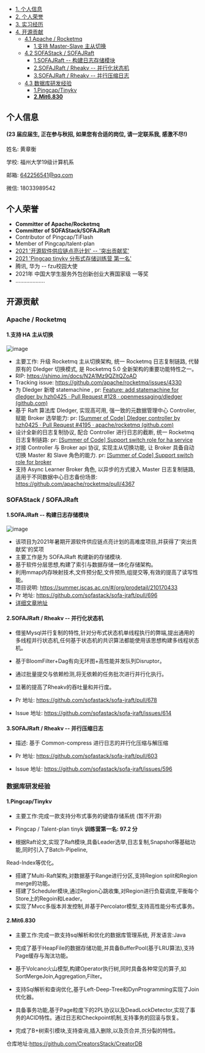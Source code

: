 

- [1. 个人信息](#个人信息)
- [2. 个人荣誉](#个人荣誉)
- [3. 实习经历](#实习经历)
- [4. 开源贡献](#开源贡献)
  - [4.1 Apache / Rocketmq](#apache--rocketmq)
    - [1.支持 Master-Slave 主从切换](#1支持-ha-主从切换)
  - [4.2 SOFAStack / SOFAJRaft](#sofastack--sofajraft)
    - [1.SOFAJRaft   -- 构建日志存储模块](#1sofajraft------构建日志存储模块)
    - [2.SOFAJRaft / Rheakv    -- 并行化状态机](#2sofajraft--rheakv-------并行化状态机)
    - [3.SOFAJRaft / Rheakv   -- 并行压缩日志](#3sofajraft--rheakv------并行压缩日志)
  - [4.3 数据库研发经验](#数据库研发经验)
    - [1.Pingcap/Tinykv](#1pingcaptinykv)
    - [**2.Mit6.830**](#2mit6830)

## 个人信息

#### (23 届应届生, 正在参与秋招, 如果您有合适的岗位, 请一定联系我, 感激不尽!)

姓名: 黄章衡

学校: 福州大学19级计算机系

邮箱: 642256541@qq.com

微信: 18033989542 



## 个人荣誉

- **Committer of Apache/Rocketmq**
- **Committer of SOFAStack/SOFAJRaft**
- Contributor of Pingcap/TiFlash
- Member of Pingcap/talent-plan
- [2021 '开源软件供应链点亮计划' -- '突出贡献奖'](https://summer.iscas.ac.cn/#/fintermdata)
- [2021 'Pingcap tinykv 分布式存储训练营 第一名'](https://asktug.com/t/topic/393068)
- 腾讯, 华为 -- fzu校园大使
- 2021年 中国大学生服务外包创新创业大赛国家级 一等奖
- ...................



## 开源贡献

### Apache / Rocketmq

#### 1.支持 HA 主从切换

![image](https://user-images.githubusercontent.com/58988019/167562365-a083f415-1701-425f-92cc-eb72eb2b3f0c.png)

- 主要工作: 升级 Rocketmq 主从切换架构, 统一 Rocketmq 日志复制链路, 代替原有的 Dledger 切换模式, 是 Rocketmq 5.0 全新架构的重要功能特性之一。
- RIP: https://shimo.im/docs/N2A1Mz9QZltQZoAD
- Tracking issue: https://github.com/apache/rocketmq/issues/4330
- 为 Dledger 新增 statemachine , pr: [Feature: add statemachine for dledger by hzh0425 · Pull Request #128 · openmessaging/dledger (github.com)](https://github.com/openmessaging/dledger/pull/128)
- 基于 Raft 算法库 Dledger, 实现高可用, 强一致的元数据管理中心 Controller, 赋能 Broker 选举能力: pr: [[Summer of Code\] Dledger controller by hzh0425 · Pull Request #4195 · apache/rocketmq (github.com)](https://github.com/apache/rocketmq/pull/4195)
- 设计全新的日志复制协议, 配合 Controller 进行日志的截断, 统一 Rocketmq 日志复制链路: pr: [[Summer of Code] Support switch role for ha service ](https://github.com/apache/rocketmq/pull/4236) 
- 对接 Controller 与 Broker api 协议, 实现主从切换功能, 让 Broker 具备自动切换 Master 和 Slave 角色的能力. pr: [[Summer of Code] Support switch role for broker](https://github.com/apache/rocketmq/pull/4272)
- 支持 Async Learner Broker 角色, 以异步的方式接入 Master 日志复制链路, 适用于不同数据中心日志备份场景: https://github.com/apache/rocketmq/pull/4367


### SOFAStack / SOFAJRaft 

#### 1.SOFAJRaft   -- 构建日志存储模块

![image](https://user-images.githubusercontent.com/58988019/167566312-ffff79b7-79f5-4d54-bc5e-ce59bea15da2.png)

- 该项目为2021年暑期开源软件供应链点亮计划的高难度项目,并获得了'突出贡献奖'的奖项
- 主要工作是为 SOFAJRaft 构建新的存储模块.
- 基于软件分层思想,构建了索引与数据存储一体化存储架构。
- 利用mmap内存映射技术,文件预分配,文件预热,组提交等,有效的提高了读写性能。
- 项目说明: https://summer.iscas.ac.cn/#/org/prodetail/210170433
- Pr 地址: https://github.com/sofastack/sofa-jraft/pull/696
- [详细文章地址](https://mp.weixin.qq.com/s?__biz=MzUzMzU5Mjc1Nw==&mid=2247497065&idx=1&sn=41cc54dbca1f9bb1d2e50dbd181f062d&chksm=faa31ab3cdd493a52bac26736b2d66c9fcda77c6591048ae758f9663ded0a1a068947a8488ab&mpshare=1&scene=23&srcid=1026H0gUsE1GGJq3hgzmKpGe&sharer_sharetime=1635251084804&sharer_shareid=4685e37971dd76c96606e8a800ad9755#rd)



#### 2.SOFAJRaft / Rheakv    -- 并行化状态机

- 借鉴Mysql并行复制的特性,针对分布式状态机单线程执行的弊端,提出通用的多线程并行状态机,任何基于状态机的共识算法都能使用该思想构建多线程状态机。

- 基于BloomFilter+Dag有向无环图+高性能并发队列Disruptor。

- 通过批量提交与依赖检测,将无依赖的任务批次进行并行化执行。

- 显著的提高了Rheakv的吞吐量和并行度。

- Pr 地址: https://github.com/sofastack/sofa-jraft/pull/678
- Issue 地址:  https://github.com/sofastack/sofa-jraft/issues/614



#### 3.SOFAJRaft / Rheakv   -- 并行压缩日志

- 描述: 基于 Common-compress 进行日志的并行化压缩与解压缩  

- Pr 地址: https://github.com/sofastack/sofa-jraft/pull/603
- Issue 地址: https://github.com/sofastack/sofa-jraft/issues/596





### 数据库研发经验

#### 1.Pingcap/Tinykv 

- 主要工作:完成一款支持分布式事务的键值存储系统  (暂不开源)

- Pingcap / Talent-plan tinyk **训练营第一名: 97.2 分**

- 根据Raft论文,实现了Raft模块,具备Leader选举,日志复制,Snapshot等基础功能,同时引入了Batch-Pipeline,

Read-Index等优化。

- 搭建了Multi-Raft架构,对数据基于Range进行分区,支持Region split和Region merge的功能。
- 搭建了Scheduler模块,通过Region心跳收集,对Region进行负载调度,平衡每个Store上的Regoin和Leader。
- 实现了Mvcc多版本并发控制,并基于Percolator模型,支持高性能分布式事务。



#### **2.Mit6.830** 

- 主要工作:完成一款支持sql解析和优化的数据库管理系统, 开发语言:Java

- 完成了基于HeapFile的数据存储功能,并具备BufferPool(基于LRU算法),支持Page缓存与淘汰功能。

- 基于Volcano火山模型,构建Operator执行树,同时具备各种常见的算子,如SortMergeJoin,Aggregation,Filter。

- 支持Sql解析和查询优化,基于Left-Deep-Tree和DynProgramming实现了Join优化器。

- 具备事务功能,基于Page粒度下的2PL协议以及DeadLockDetector,实现了事务的ACID特性。通过日志和Checkpoint机制,支持事务的回滚与恢复。

- 完成了B+树索引模块,支持查询,插入删除,以及页合并,页分裂的特性。

仓库地址:https://github.com/CreatorsStack/CreatorDB

















